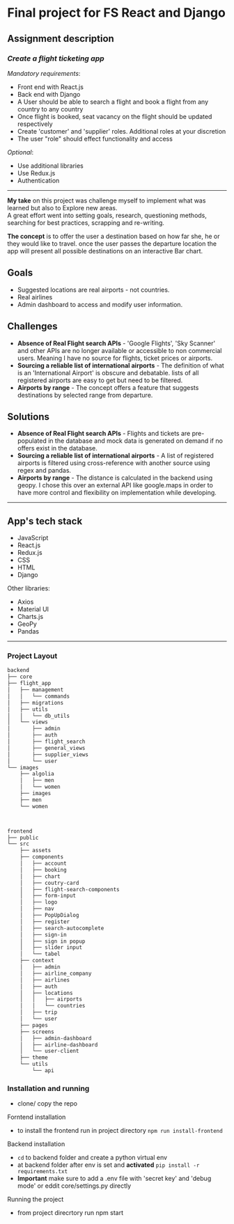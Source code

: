 # Final project for FS React and Django  

## Assignment description

### *Create a flight ticketing app*

*Mandatory requirements*:  

* Front end with React.js
* Back end with Django
* A User should be able to search a flight and book a flight from any country to any country
* Once flight is booked, seat vacancy on the flight should be updated respectively  
* Create 'customer' and 'supplier' roles. Additional roles at your discretion
* The user "role" should effect functionality and access

*Optional*:

* Use additional libraries
* Use Redux.js
* Authentication

___

**My take** on this project was challenge myself to implement what was learned but also to Explore new areas.  
A great effort went into setting goals, research, questioning methods, searching for best practices, scrapping and re-writing.  

**The concept** is to offer the user a destination based on how far she, he or they would like to travel. once the user passes the departure location the app will present all possible destinations on an interactive Bar chart.  

## Goals

* Suggested locations are real airports - not countries.
* Real airlines
* Admin dashboard to access and modify user information.

## Challenges

* **Absence of Real Flight search APIs** - 'Google Flights', 'Sky Scanner' and other APIs are no longer available or accessible to non commercial users. Meaning I have no source for flights, ticket prices or airports.
* **Sourcing a reliable list of international airports** - The definition of what is an 'International Airport' is obscure and debatable. lists of all registered airports are easy to get but need to be filtered.
* **Airports by range** - The concept offers a feature that suggests destinations by selected range from departure.

## Solutions

* **Absence of Real Flight search APIs** - Flights and tickets are pre-populated in the database and mock data is generated on demand if no offers exist in the database.
* **Sourcing a reliable list of international airports** - A list of registered airports is filtered using cross-reference with another source using regex and pandas.
* **Airports by range** - The distance is calculated in the backend using geopy. I chose this over an external API like google.maps in order to have more control and flexibility on implementation while developing.

___

## App's tech stack

* JavaScript
* React.js
* Redux.js
* CSS
* HTML
* Django

Other libraries:

* Axios
* Material UI
* Charts.js
* GeoPy
* Pandas

___

### Project Layout

```bash
backend
├── core
├── flight_app
│   ├── management
│   │   └── commands
│   ├── migrations
│   ├── utils
│   │   └── db_utils
│   └── views
│       ├── admin
│       ├── auth
│       ├── flight_search
│       ├── general_views
│       ├── supplier_views
│       └── user
└── images
    ├── algolia
    │   ├── men
    │   └── women
    ├── images
    ├── men
    └── women



frontend
├── public
└── src
    ├── assets
    ├── components
    │   ├── account
    │   ├── booking
    │   ├── chart
    │   ├── coutry-card
    │   ├── flight-search-components
    │   ├── form-input
    │   ├── logo
    │   ├── nav
    │   ├── PopUpDialog
    │   ├── register
    │   ├── search-autocomplete
    │   ├── sign-in
    │   ├── sign in popup
    │   ├── slider input
    │   └── tabel
    ├── context
    │   ├── admin
    │   ├── airline_company
    │   ├── airlines
    │   ├── auth
    │   ├── locations
    │   │   ├── airports
    │   │   └── countries
    │   ├── trip
    │   └── user
    ├── pages
    ├── screens
    │   ├── admin-dashboard
    │   ├── airline-dashboard
    │   └── user-client
    ├── theme
    └── utils
        └── api

```

### Installation and running

* clone/ copy the repo  

Forntend installation  
* to install the frontend run in project directory `npm run install-frontend`  

Backend installation  
* `cd` to backend folder and create a python virtual env  
* at backend folder after env is set and **activated** `pip install -r requirements.txt`  
* **Important** make sure to add a .env file with 'secret key' and 'debug mode' or eddit  core/settings.py directly

Running the project  
* from project direcrtory run npm start
